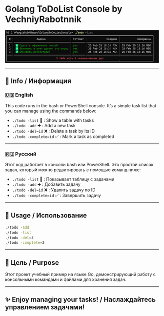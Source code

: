 # Golang ToDoList Console by VechniyRabotnnik

![pic](work.png)

---

## 📖 Info / Информация

### 🇺🇸 English

This code runs in the bash or PowerShell console. It’s a simple task list that you can manage using the commands below:

- `./todo -list` 📝 : Show a table with tasks  
- `./todo -add` ➕ : Add a new task  
- `./todo -del=id` ❌ : Delete a task by its ID  
- `./todo -complete=id` ✅ : Mark a task as completed  

---

### 🇷🇺 Русский

Этот код работает в консоли bash или PowerShell. Это простой список задач, который можно редактировать с помощью команд ниже:

- `./todo -list` 📝 : Показывает таблицу с задачами  
- `./todo -add` ➕ : Добавить задачу  
- `./todo -del=id` ❌ : Удалить задачу по ID  
- `./todo -complete=id` ✅ : Завершить задачу  

---

## 🚀 Usage / Использование

```bash
./todo -add
./todo -list
./todo -del=3
./todo -complete=2
```

---

## 🎯 Цель / Purpose

Этот проект учебный пример на языке Go, демонстрирующий работу с консольными командами и файлами для хранения задач.

---

## ✨ Enjoy managing your tasks! / Наслаждайтесь управлением задачами!


